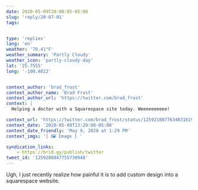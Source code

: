 ```yaml
---
date: 2020-05-09T20:08:05-05:00
slug: 'reply/20-07-01'
tags:


type: 'replies'
lang: 'en'
weather: '70.41°F'
weather_summary: 'Partly Cloudy'
weather_icon: 'partly-cloudy-day'
lat: '25.7555'
long: '-100.4022'


context_author: 'brad_frost'
context_author_name: 'Brad Frost'
context_author_url: 'https://twitter.com/brad_frost'
context: |
  Helping a doctor with a Squarespace site today. Weeeeeeeeee!‪

context_url: 'https://twitter.com/brad_frost/status/1259218877634031619?s=12'
context_date: '2020-05-09T13:29:00-05:00'
context_date_friendly: 'May 9, 2020 at 1:29 PM'
context_imgs: '[ 🖼 Image ] '

syndication_links:
    - https://brid.gy/publish/twitter
tweet_id: '1259288847755730948'
---
```

Ugh, I just recently realize how painful it is to add custom design into a squarespace website.